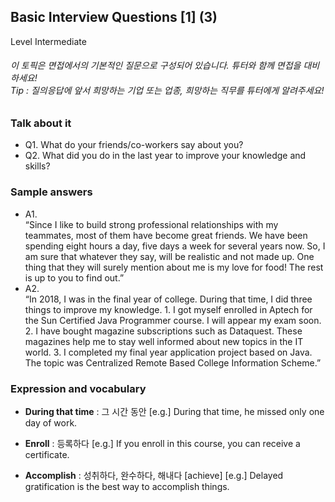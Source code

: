 ## Basic Interview Questions [1] (3)
Level Intermediate
###### 이 토픽은 면접에서의 기본적인 질문으로 구성되어 있습니다. 튜터와 함께 면접을 대비하세요!<br/>Tip : 질의응답에 앞서 희망하는 기업 또는 업종, 희망하는 직무를 튜터에게 알려주세요!

### Talk about it
- Q1. What do your friends/co-workers say about you?- Q2. What did you do in the last year to improve your knowledge and skills?
### Sample answers
- A1.  
“Since I like to build strong professional relationships with my teammates, most of them have become great friends. We have been spending eight hours a day, five days a week for several years now. So, I am sure that whatever they say, will be realistic and not made up. One thing that they will surely mention about me is my love for food! The rest is up to you to find out.”- A2.  
“In 2018, I was in the final year of college. During that time, I did three things to improve my knowledge. 1. I got myself enrolled in Aptech for the Sun Certified Java Programmer course. I will appear my exam soon. 2. I have bought magazine subscriptions such as Dataquest. These magazines help me to stay well informed about new topics in the IT world. 3. I completed my final year application project based on Java. The topic was Centralized Remote Based College Information Scheme.”
### Expression and vocabulary
- **During that time** : 그 시간 동안
[e.g.] During that time, he missed only one day of work.

- **Enroll** : 등록하다
[e.g.] If you enroll in this course, you can receive a certificate.

- **Accomplish** : 성취하다, 완수하다, 해내다 [achieve]
[e.g.] Delayed gratification is the best way to accomplish things.



